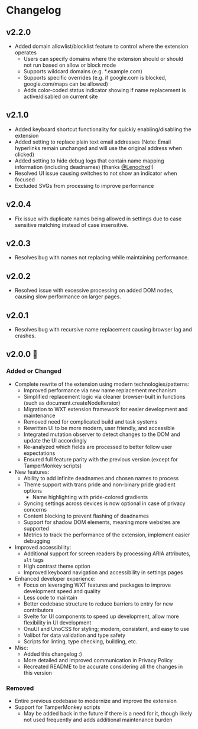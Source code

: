 # Changelog

## v2.2.0

- Added domain allowlist/blocklist feature to control where the extension operates
  - Users can specify domains where the extension should or should not run based on allow or block mode
  - Supports wildcard domains (e.g. *.example.com)
  - Supports specific overrides (e.g. if google.com is blocked, google.com/maps can be allowed)
  - Adds color-coded status indicator showing if name replacement is active/disabled on current site

## v2.1.0

- Added keyboard shortcut functionality for quickly enabling/disabling the extension
- Added setting to replace plain text email addresses (Note: Email hyperlinks remain unchanged and will use the original address when clicked)
- Added setting to hide debug logs that contain name mapping information (including deadnames) (thanks [@Lenochxd](https://github.com/Lenochxd)!)
- Resolved UI issue causing switches to not show an indicator when focused
- Excluded SVGs from processing to improve performance

## v2.0.4

- Fix issue with duplicate names being allowed in settings due to case sensitive matching instead of case insensitive.

## v2.0.3

- Resolves bug with names not replacing while maintaining performance.

## v2.0.2

- Resolved issue with excessive processing on added DOM nodes, causing slow performance on larger pages.

## v2.0.1

- Resolves bug with recursive name replacement causing browser lag and crashes.

## v2.0.0 🎉

### Added or Changed

- Complete rewrite of the extension using modern technologies/patterns:
  - Improved performance via new name replacement mechanism
  - Simplified replacement logic via cleaner browser-built in functions (such as document.createNodeIterator)
  - Migration to WXT extension framework for easier development and maintenance
  - Removed need for complicated build and task systems
  - Rewritten UI to be more modern, user friendly, and accessible
  - Integrated mutation observer to detect changes to the DOM and update the UI accordingly
  - Re-analyzed which fields are processed to better follow user expectations
  - Ensured full feature parity with the previous version (except for TamperMonkey scripts)
- New features:
  - Ability to add infinite deadnames and chosen names to process
  - Theme support with trans pride and non-binary pride gradient options
    - Name highlighting with pride-colored gradients
  - Syncing settings across devices is now optional in case of privacy concerns
  - Content blocking to prevent flashing of deadnames
  - Support for shadow DOM elements, meaning more websites are supported
  - Metrics to track the performance of the extension, implement easier debugging
- Improved accessibility:
  - Additional support for screen readers by processing ARIA attributes, `alt` tags
  - High contrast theme option
  - Improved keyboard navigation and accessibility in settings pages
- Enhanced developer experience:
  - Focus on leveraging WXT features and packages to improve development speed and quality
  - Less code to maintain
  - Better codebase structure to reduce barriers to entry for new contributors
  - Svelte for UI components to speed up development, allow more flexibility in UI development
  - OnuUI and UnoCSS for styling; modern, consistent, and easy to use
  - Valibot for data validation and type safety
  - Scripts for linting, type checking, building, etc.
- Misc:
  - Added this changelog :)
  - More detailed and improved communication in Privacy Policy
  - Recreated README to be accurate considering all the changes in this version

### Removed

- Entire previous codebase to modernize and improve the extension
- Support for TamperMonkey scripts
  - May be added back in the future if there is a need for it, though likely not used frequently and adds additional maintenance burden
